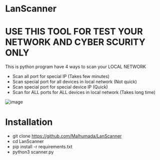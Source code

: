 
# LanScanner
# USE THIS TOOL FOR TEST YOUR NETWORK AND CYBER SCURITY ONLY
 
This is python program have 4 ways to scan your LOCAL NETWORK


  - Scan all port for special IP (Takes few minutes)
  - Scan special port for all devices in local network (Not quick)
  - Scan special port for special device IP (Quick)
  - Scan for ALL ports for ALL devices in local network (Takes long time)


![image](https://user-images.githubusercontent.com/55332488/122548847-8a2fc880-d03a-11eb-96d7-535b8f5e81a3.png)




# Installation
 - git clone https://github.com/Malhumada/LanScanner
 - cd LanScanner
 - pip install -r requirements.txt 
 - python3 scanner.py







